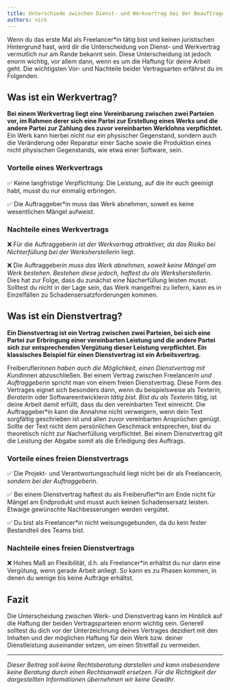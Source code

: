 ```yaml
---
title: Unterschiede zwischen Dienst- und Werkvertrag bei der Beauftragung von Freelancern
authors: nick
---
```


Wenn du das erste Mal als Freelancer*in tätig bist und keinen juristischen Hintergrund hast, wird dir die Unterscheidung von Dienst- und Werkvertrag vermutlich nur am Rande bekannt sein. Diese Unterscheidung ist jedoch enorm wichtig, vor allem dann, wenn es um die Haftung für deine Arbeit geht. Die wichtigsten Vor- und Nachteile beider Vertragsarten erfährst du im Folgenden.

<!--truncate-->

## Was ist ein Werkvertrag?

**Bei einem Werkvertrag liegt eine Vereinbarung zwischen zwei Parteien vor, im Rahmen derer sich eine Partei zur Erstellung eines Werks und die andere Partei zur Zahlung des zuvor vereinbarten Werklohns verpflichtet.** Ein Werk kann hierbei nicht nur ein physischer Gegenstand, sondern auch die Veränderung oder Reparatur einer Sache sowie die Produktion eines nicht physischen Gegenstands, wie etwa einer Software, sein.

### Vorteile eines Werkvertrags

✅ Keine langfristige Verpflichtung: Die Leistung, auf die ihr euch geeinigt habt, musst du nur einmalig erbringen.

✅ Die Auftraggeber*in muss das Werk abnehmen, soweit es keine wesentlichen Mängel aufweist.

### Nachteile eines Werkvertrags

❌ Für die Auftraggeber*in ist der Werkvertrag attraktiver, da das Risiko bei Nichterfüllung bei der Werkshersteller*in liegt.

❌ Die Auftraggeber*in muss das Werk abnehmen, soweit keine Mängel am Werk bestehen. Bestehen diese jedoch, haftest du als Werkshersteller*in. Dies hat zur Folge, dass du zunächst eine Nacherfüllung leisten musst. Solltest du nicht in der Lage sein, das Werk mangelfrei zu liefern, kann es in Einzelfällen zu Schadensersatzforderungen kommen.

## Was ist ein Dienstvertrag?

**Ein Dienstvertrag ist ein Vertrag zwischen zwei Parteien, bei sich eine Partei zur Erbringung einer vereinbarten Leistung und die andere Partei sich zur entsprechenden Vergütung dieser Leistung verpflichtet. Ein klassisches Beispiel für einen Dienstvertrag ist ein Arbeitsvertrag.**

Freiberufler*innen haben auch die Möglichkeit, einen Dienstvertrag mit Kund*innen abzuschließen. Bei einem Vertrag zwischen Freelancer*in und Auftraggeber*in spricht man von einem freien Dienstvertrag. Diese Form des Vertrages eignet sich besonders dann, wenn du beispielsweise als Texter*in, Berater*in oder Softwareentwickler*in tätig bist. Bist du als Texter*in tätig, ist deine Arbeit damit erfüllt, dass du den vereinbarten Text einreicht. Die Auftraggeber*in kann die Annahme nicht verweigern, wenn dein Text sorgfältig geschrieben ist und allen zuvor vereinbarten Ansprüchen genügt. Sollte der Text nicht dem persönlichen Geschmack entsprechen, bist du theoretisch nicht zur Nacherfüllung verpflichtet. Bei einem Dienstvertrag gilt die Leistung der Abgabe somit als die Erledigung des Auftrags.

### Vorteile eines freien Dienstvertrags

✅ Die Projekt- und Verantwortungsschuld liegt nicht bei dir als Freelancer*in, sondern bei der Auftraggeber*in.

✅ Bei einem Dienstvertrag haftest du als Freiberufler*in am Ende nicht für Mängel am Endprodukt und musst auch keinen Schadensersatz leisten. Etwaige gewünschte Nachbesserungen werden vergütet.

✅ Du bist als Freelancer*in nicht weisungsgebunden, da du kein fester Bestandteil des Teams bist.

### Nachteile eines freien Dienstvertrags

❌ Hohes Maß an Flexibilität, d.h. als Freelancer*in erhältst du nur dann eine Vergütung, wenn gerade Arbeit anliegt. So kann es zu Phasen kommen, in denen du wenige bis keine Aufträge erhältst.

## Fazit

Die Unterscheidung zwischen Werk- und Dienstvertrag kann im Hinblick auf die Haftung der beiden Vertragsparteien enorm wichtig sein. Generell solltest du dich vor der Unterzeichnung deines Vertrages dezidiert mit den Inhalten und der möglichen Haftung für dein Werk bzw. deiner Dienstleistung auseinander setzen, um einen Streitfall zu vermeiden.

---

_Dieser Beitrag soll keine Rechtsberatung darstellen und kann insbesondere keine Beratung durch einen Rechtsanwalt ersetzen. Für die Richtigkeit der dargestellten Informationen übernehmen wir keine Gewähr._
